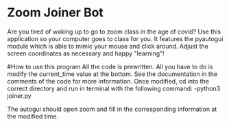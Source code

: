 # Zoom Joiner Bot
Are you tired of waking up to go to zoom class in the age of covid? Use this application so your computer goes to class for you. It features the pyautogui module which is able to mimic your mouse and click around. Adjust the screen coordinates as necessary and happy "learning"!


#How to use this program
All the code is prewritten. All you have to do is modify the current_time value at the bottom. See the documentation in the comments of the code for more information. Once modified, cd into the correct directory and run in terminal with the following command:
-python3 joiner.py

The autogui should open zoom and fill in the corresponding information at the modified time. 
